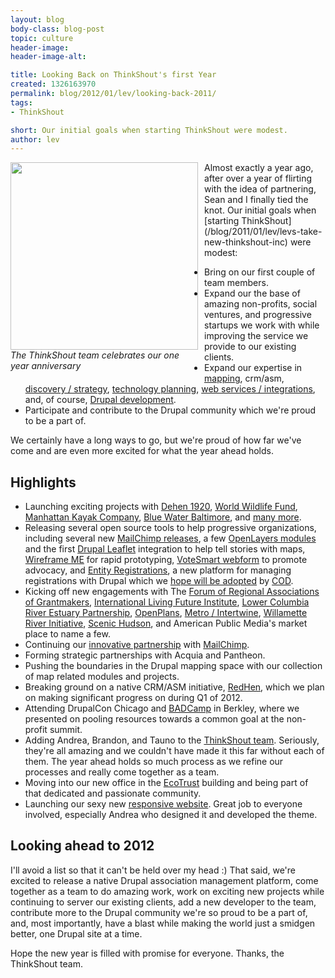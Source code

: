 ```yaml
---
layout: blog
body-class: blog-post
topic: culture
header-image:
header-image-alt:

title: Looking Back on ThinkShout's first Year
created: 1326163970
permalink: blog/2012/01/lev/looking-back-2011/
tags:
- ThinkShout

short: Our initial goals when starting ThinkShout were modest.
author: lev
---
```

<div style="font-style:italic; float:left; margin: 0 10px 10px 0; width: 300px;"><img src="/sites/default/files/images/inline/ts_team.jpg" style="width: 300px;" /><br/>The ThinkShout team celebrates our one year anniversary</div>
Almost exactly a year ago, after over a year of flirting with the idea of partnering, Sean and I finally tied the knot. Our initial goals when [starting ThinkShout](/blog/2011/01/lev/levs-take-new-thinkshout-inc) were modest:

* Bring on our first couple of team members.
* Expand our the base of amazing non-profits, social ventures, and progressive startups we work with while improving the service we provide to our existing clients.
* Expand our expertise in [mapping](/expertise#Web-based%20Mapping), crm/asm, [discovery / strategy](/expertise#), [technology planning](/expertise#Technology%20Planning), [web services / integrations](/expertise#Web%20Services%20and%20Integrations), and, of course, [Drupal development](/expertise#Drupal%20Development).
* Participate and contribute to the Drupal community which we're proud to be a part of.

We certainly have a long ways to go, but we're proud of how far we've come and are even more excited for what the year ahead holds.

## Highlights

* Launching exciting projects with [Dehen 1920](http://dehen1920.com), [World Wildlife Fund](/portfolio/world-wildlife-fund-fisheries-database), [Manhattan Kayak Company](http://manhattankayak.com/), [Blue Water Baltimore](http://bacteria.bluewaterbaltimore.org/), and [many more](/portfolio).
* Releasing several open source tools to help progressive organizations, including several new [MailChimp releases](http://drupal.org/project/mailchimp), a few [OpenLayers modules](http://drupal.org/project/modules?filters=tid%3A65%20drupal_core%3A103%20bs_project_sandbox%3A0&solrsort=sis_project_release_usage%20desc&text=openlayers) and the first [Drupal Leaflet](http://drupal.org/project/leaflet) integration to help tell stories with maps, [Wireframe ME](http://drupal.org/project/wireframe_me) for rapid prototyping, [VoteSmart webform](http://drupal.org/project/vs_webform) to promote advocacy, and [Entity Registrations](http://drupal.org/project/registration), a new platform for managing registrations with Drupal which we [hope will be adopted](http://usecod.com/news/2012/cod-2012-update-new-co-maintainer-drupal-7-acquia) by [COD](http://drupal.org/project/cod).
* Kicking off new engagements with The [Forum of Regional Associations of Grantmakers](http://www.givingforum.org/), [International Living Future Institute](http://living-future.org/), [Lower Columbia River Estuary Partnership](http://www.lcrep.org/), [OpenPlans](http://openplans.org), [Metro / Intertwine](http://theintertwine.org/), [Willamette River Initiative](http://willametteriverinitiative.org/), [Scenic Hudson](http://www.scenichudson.org/), and American Public Media's market place to name a few.
* Continuing our [innovative partnership](/blog/2011/06/lev/mailchimp-20-anatomy-drupal-module-rewrite) with [MailChimp](http://mailchimp.com).
* Forming strategic partnerships with Acquia and Pantheon.
* Pushing the boundaries in the Drupal mapping space with our collection of map related modules and projects.
* Breaking ground on a native CRM/ASM initiative, [RedHen](http://redhencrm.com), which we plan on making significant progress on during Q1 of 2012.
* Attending DrupalCon Chicago and [BADCamp](http://2011.badcamp.net/) in Berkley, where we presented on pooling resources towards a common goal at the non-profit summit.
* Adding Andrea, Brandon, and Tauno to the [ThinkShout team](/team). Seriously, they're all amazing and we couldn't have made it this far without each of them. The year ahead holds so much process as we refine our processes and really come together as a team.
* Moving into our new office in the [EcoTrust](http://www.ecotrust.org/) building and being part of that dedicated and passionate community.
* Launching our sexy new [responsive website](http://thinkshout.com). Great job to everyone involved, especially Andrea who designed it and developed the theme.

## Looking ahead to 2012

I'll avoid a list so that it can't be held over my head :) That said, we're excited to release a native Drupal association management platform, come together as a team to do amazing work, work on exciting new projects while continuing to server our existing clients, add a new developer to the team, contribute more to the Drupal community we're so proud to be a part of, and, most importantly, have a blast while making the world just a smidgen better, one Drupal site at a time.

Hope the new year is filled with promise for everyone. Thanks, the ThinkShout team.
